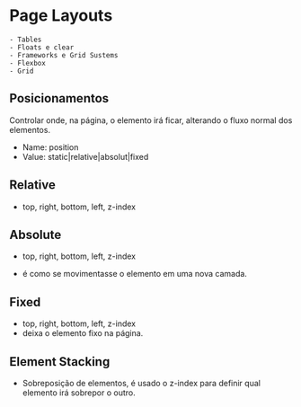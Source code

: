 # Page Layouts

    - Tables
    - Floats e clear
    - Frameworks e Grid Sustems
    - Flexbox
    - Grid

## Posicionamentos

Controlar onde, na página, o elemento irá ficar,
alterando o fluxo normal dos elementos.

- Name: position
- Value: static|relative|absolut|fixed

## Relative

- top, right, bottom, left, z-index

## Absolute

- top, right, bottom, left, z-index

- é como se movimentasse o elemento em uma nova camada.

## Fixed

- top, right, bottom, left, z-index
- deixa o elemento fixo na página.

## Element Stacking

- Sobreposição de elementos, é usado o z-index para definir
qual elemento irá sobrepor o outro.